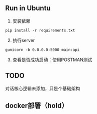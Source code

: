 ## Run in Ubuntu
1. 安装依赖
```
pip install -r requirements.txt
```
2. 执行server
```
gunicorn -b 0.0.0.0:5000 main:api
```
3. 查看是否成功启动：使用POSTMAN测试

## TODO
对话核心逻辑未添加，只是个基础架构


## docker部署（hold）